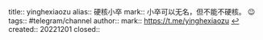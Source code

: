 title:: yinghexiaozu
alias:: 硬核小卒
mark:: 小卒可以无名，但不能不硬核。 😉
tags:: #telegram/channel
author::
mark:: https://t.me/yinghexiaozu [↩](tg://resolve?domain=yinghexiaozu)
created:: 20221201
closed::
